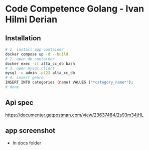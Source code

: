 # Code Competence Golang - Ivan Hilmi  Derian
## Installation
```bash
# 1. install app container
docker compose up -d --build
# 2. open db container
docker exec -it alta_cc_db bash
# 3. open mysql client
mysql -u admin -p123 alta_cc_db
# 4. insert genre
INSERT INTO categories (name) VALUES ("*category_name*");
# done
```
## Api spec
https://documenter.getpostman.com/view/23637484/2s93m34jHL

## app screenshot
- In docs folder